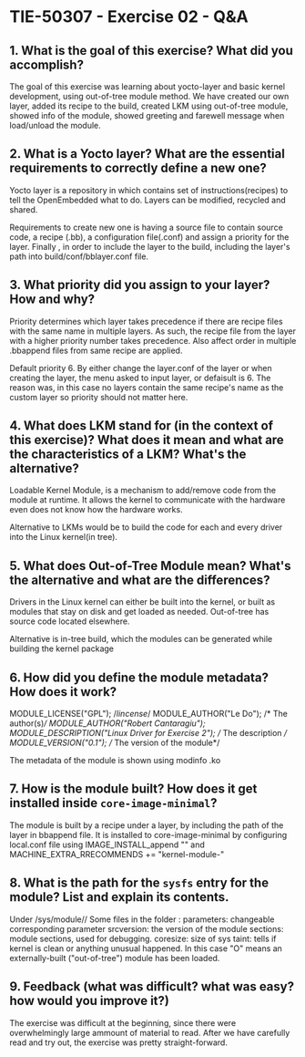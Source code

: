 # TIE-50307 - Exercise 02 - Q&A

## 1. What is the goal of this exercise? What did you accomplish?

The goal of this exercise was learning about yocto-layer and basic kernel development, using out-of-tree module method. We have created our own layer, added its recipe to the build, created LKM using out-of-tree module, showed info of the module, showed greeting and farewell message when load/unload the module.

## 2. What is a Yocto layer? What are the essential requirements to correctly define a new one?
Yocto layer is a repository in which contains set of instructions(recipes) to tell the OpenEmbedded what to do. Layers can be modified, recycled and shared.

Requirements to create new one is having a source file to contain source code, a recipe (.bb), a configuration file(.conf) and assign a priority for the layer. Finally , in order to include the layer to the build, including the layer's path into build/conf/bblayer.conf file.

## 3. What priority did you assign to your layer? How and why?
Priority determines which layer takes precedence if there are recipe files with the same name in multiple layers. As such, the recipe file from the layer with a higher priority number takes precedence. Also affect order in multiple .bbappend files from same recipe are applied. 

Default priority 6. By either change the layer.conf of the layer or when creating the layer, the menu asked to input layer, or defaisult is 6. The reason was, in this case no layers contain the same recipe's name as the custom layer so priority should not matter here.

## 4. What does LKM stand for (in the context of this exercise)? What does it mean and what are the characteristics of a LKM? What's the alternative?

Loadable Kernel Module, is a mechanism to add/remove code from the module at runtime. It allows the kernel to communicate with the hardware even does not know how the hardware works.

Alternative to LKMs would be to build the code for each and every driver into the Linux kernel(in tree).

## 5. What does Out-of-Tree Module mean? What's the alternative and what are the differences?

Drivers in the Linux kernel can either be built into the kernel, or built as modules that stay on disk and get loaded as needed. Out-of-tree has source code located elsewhere.

Alternative is in-tree build, which the modules can be generated while building the kernel package

## 6. How did you define the module metadata? How does it work?
MODULE_LICENSE("GPL");              /*lincense*/
MODULE_AUTHOR("Le Do");      /* The author(s)*/
MODULE_AUTHOR("Robert Cantaragiu");
MODULE_DESCRIPTION("Linux Driver for Exercise 2");  /* The description */
MODULE_VERSION("0.1");              /* The version of the module*/

The metadata of the module is shown using modinfo <module-name>.ko

## 7. How is the module built? How does it get installed inside `core-image-minimal`?

The module is built by a recipe under a layer, by including the path of the layer in bbappend file. It is installed to core-image-minimal by configuring local.conf file using IMAGE_INSTALL_append "<module-name>" and MACHINE_EXTRA_RRECOMMENDS += "kernel-module-<module-name>"

## 8. What is the path for the `sysfs` entry for the module? List and explain its contents.

Under /sys/module/<module-name>/
Some files in the folder :
parameters: changeable corresponding parameter
srcversion: the version of the module
sections: module sections, used for debugging.
coresize: size of sys
taint: tells if kernel is clean or anything unusual happened. In this case "O" means an externally-built ("out-of-tree") module has been loaded.
## 9. Feedback (what was difficult? what was easy? how would you improve it?)
The exercise was difficult at the beginning, since there were overwhelmingly large ammount of material to read. After we have carefully read and try out, the exercise was pretty straight-forward.
